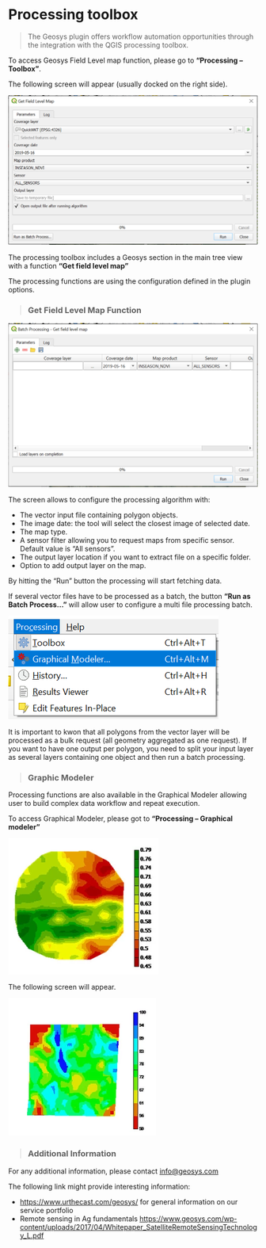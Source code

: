 # Processing toolbox

<!-- theme: warning -->
>The Geosys plugin offers workflow automation opportunities through the integration with the QGIS processing toolbox. 

To access Geosys Field Level map function, please go to <Strong>“Processing – Toolbox”</Strong>. 

[](https://raw.githubusercontent.com/GEOSYS/qgis-plugin-doc/master/pictures/doc22.jpg)

The following screen will appear (usually docked on the right side).

![](https://raw.githubusercontent.com/GEOSYS/qgis-plugin-doc/master/pictures/doc23.png)

The processing toolbox includes a Geosys section in the main tree view with a function <Strong>“Get field level map”</Strong>

The processing functions are using the configuration defined in the plugin options.

<!-- theme: warning -->

> ### Get Field Level Map Function
>

![](https://raw.githubusercontent.com/GEOSYS/qgis-plugin-doc/master/pictures/doc24.png)

The screen allows to configure the processing algorithm with:
- The vector input file containing polygon objects. 
- The image date: the tool will select the closest image of selected date.
- The map type.
-	A sensor filter allowing you to request maps from specific sensor. Default value is “All sensors”.
-	The output layer location if you want to extract file on a specific folder.
-	Option to add output layer on the map.

By hitting the “Run” button the processing will start fetching data.

If several vector files have to be processed as a batch, the button <Strong>“Run as Batch Process…”</Strong> will allow user to configure a multi file processing batch.

![](https://raw.githubusercontent.com/GEOSYS/qgis-plugin-doc/master/pictures/doc25.png)

It is important to kwon that all polygons from the vector layer will be processed as a bulk request (all geometry aggregated as one request). If you want to have one output per polygon, you need to split your input layer as several layers containing one object and then run a batch processing.

<!-- theme: warning -->
> ### Graphic Modeler

Processing functions are also available in the Graphical Modeler allowing user to build complex data workflow and repeat execution. 

To access Graphical Modeler, please got to <Strong>“Processing – Graphical modeler”</Strong>

![](https://raw.githubusercontent.com/GEOSYS/qgis-plugin-doc/master/pictures/doc26.png)

The following screen will appear.

![](https://raw.githubusercontent.com/GEOSYS/qgis-plugin-doc/master/pictures/doc27.png)

<!-- theme: warning -->
> ### Additional Information

For any additional information, please contact <info@geosys.com>

The following link might provide interesting information:
- <https://www.urthecast.com/geosys/>  for general information on our service portfolio
- Remote sensing in Ag fundamentals <https://www.geosys.com/wp-content/uploads/2017/04/Whitepaper_SatelliteRemoteSensingTechnology_L.pdf>










